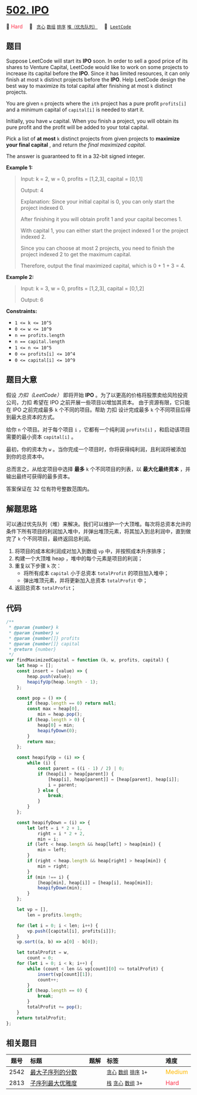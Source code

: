 # [502. IPO](https://leetcode.com/problems/ipo)

🔴 <font color=#ff334b>Hard</font>&emsp; 🔖&ensp; [`贪心`](/tag/greedy.md) [`数组`](/tag/array.md) [`排序`](/tag/sorting.md) [`堆（优先队列）`](/tag/heap-priority-queue.md)&emsp; 🔗&ensp;[`LeetCode`](https://leetcode.com/problems/ipo)

## 题目

Suppose LeetCode will start its **IPO** soon. In order to sell a good price of
its shares to Venture Capital, LeetCode would like to work on some projects to
increase its capital before the **IPO**. Since it has limited resources, it
can only finish at most `k` distinct projects before the **IPO**. Help
LeetCode design the best way to maximize its total capital after finishing at
most `k` distinct projects.

You are given `n` projects where the `ith` project has a pure profit
`profits[i]` and a minimum capital of `capital[i]` is needed to start it.

Initially, you have `w` capital. When you finish a project, you will obtain
its pure profit and the profit will be added to your total capital.

Pick a list of **at most** `k` distinct projects from given projects to
**maximize your final capital** , and return _the final maximized capital_.

The answer is guaranteed to fit in a 32-bit signed integer.

**Example 1:**

> Input: k = 2, w = 0, profits = [1,2,3], capital = [0,1,1]
>
> Output: 4
>
> Explanation: Since your initial capital is 0, you can only start the project indexed 0.
>
> After finishing it you will obtain profit 1 and your capital becomes 1.
>
> With capital 1, you can either start the project indexed 1 or the project indexed 2.
>
> Since you can choose at most 2 projects, you need to finish the project indexed 2 to get the maximum capital.
>
> Therefore, output the final maximized capital, which is 0 + 1 + 3 = 4.

**Example 2:**

> Input: k = 3, w = 0, profits = [1,2,3], capital = [0,1,2]
>
> Output: 6

**Constraints:**

- `1 <= k <= 10^5`
- `0 <= w <= 10^9`
- `n == profits.length`
- `n == capital.length`
- `1 <= n <= 10^5`
- `0 <= profits[i] <= 10^4`
- `0 <= capital[i] <= 10^9`

## 题目大意

假设 _力扣（LeetCode）_ 即将开始 **IPO** 。为了以更高的价格将股票卖给风险投资公司，力扣 希望在 IPO 之前开展一些项目以增加其资本。 由于资源有限，它只能在 IPO 之前完成最多 `k` 个不同的项目。帮助 力扣 设计完成最多 `k` 个不同项目后得到最大总资本的方式。

给你 `n` 个项目。对于每个项目 `i` ，它都有一个纯利润 `profits[i]` ，和启动该项目需要的最小资本 `capital[i]` 。

最初，你的资本为 `w` 。当你完成一个项目时，你将获得纯利润，且利润将被添加到你的总资本中。

总而言之，从给定项目中选择 **最多** `k` 个不同项目的列表，以 **最大化最终资本** ，并输出最终可获得的最多资本。

答案保证在 32 位有符号整数范围内。

## 解题思路

可以通过优先队列（堆）来解决。我们可以维护一个大顶堆。每次将总资本允许的条件下所有项目的利润加入堆中，并弹出堆顶元素，将其加入到总利润中，直到做完了 `k` 个不同项目，最终返回总利润。

1. 将项目的成本和利润成对加入到数组 `vp` 中，并按照成本升序排序；
2. 构建一个大顶堆 heap ，堆中的每个元素是项目的利润；
3. 重复以下步骤 `k` 次：
   - 将所有成本 `capital` 小于总资本 `totalProfit` 的项目加入堆中；
   - 弹出堆顶元素，并将更新加入总资本 `totalProfit` 中；
4. 返回总资本 `totalProfit`；

## 代码

```javascript
/**
 * @param {number} k
 * @param {number} w
 * @param {number[]} profits
 * @param {number[]} capital
 * @return {number}
 */
var findMaximizedCapital = function (k, w, profits, capital) {
	let heap = [];
	const insert = (value) => {
		heap.push(value);
		heapifyUp(heap.length - 1);
	};

	const pop = () => {
		if (heap.length == 0) return null;
		const max = heap[0],
			min = heap.pop();
		if (heap.length > 0) {
			heap[0] = min;
			heapifyDown(0);
		}
		return max;
	};

	const heapifyUp = (i) => {
		while (i) {
			const parent = ((i - 1) / 2) | 0;
			if (heap[i] > heap[parent]) {
				[heap[i], heap[parent]] = [heap[parent], heap[i]];
				i = parent;
			} else {
				break;
			}
		}
	};

	const heapifyDown = (i) => {
		let left = i * 2 + 1,
			right = i * 2 + 2,
			min = i;
		if (left < heap.length && heap[left] > heap[min]) {
			min = left;
		}
		if (right < heap.length && heap[right] > heap[min]) {
			min = right;
		}
		if (min !== i) {
			[heap[min], heap[i]] = [heap[i], heap[min]];
			heapifyDown(min);
		}
	};

	let vp = [],
		len = profits.length;

	for (let i = 0; i < len; i++) {
		vp.push([capital[i], profits[i]]);
	}
	vp.sort((a, b) => a[0] - b[0]);

	let totalProfit = w,
		count = 0;
	for (let i = 0; i < k; i++) {
		while (count < len && vp[count][0] <= totalProfit) {
			insert(vp[count][1]);
			count++;
		}
		if (heap.length == 0) {
			break;
		}
		totalProfit += pop();
	}
	return totalProfit;
};
```

## 相关题目

<!-- prettier-ignore -->
| 题号 | 标题 | 题解 | 标签 | 难度 |
| :------: | :------ | :------: | :------ | :------ |
| 2542 | [最大子序列的分数](https://leetcode.com/problems/maximum-subsequence-score) |  |  [`贪心`](/tag/greedy.md) [`数组`](/tag/array.md) [`排序`](/tag/sorting.md) `1+` | <font color=#ffb800>Medium</font> |
| 2813 | [子序列最大优雅度](https://leetcode.com/problems/maximum-elegance-of-a-k-length-subsequence) |  |  [`栈`](/tag/stack.md) [`贪心`](/tag/greedy.md) [`数组`](/tag/array.md) `3+` | <font color=#ff334b>Hard</font> |

<style>
.blue {
    background-color: #096dd9;
    padding: 0.25rem 0.5rem;
    margin: 0;
    font-size: 0.85em;
    border-radius: 3px;
    color: white;
    font-weight: 500;
}
table th:first-of-type { width: 10%; }
table th:nth-of-type(2) { width: 35%; }
table th:nth-of-type(3) { width: 10%; }
table th:nth-of-type(4) { width: 35%; }
table th:nth-of-type(5) { width: 10%; }
</style>
